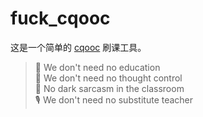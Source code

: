 # fuck_cqooc

这是一个简单的 [cqooc](http://www.cqooc.com) 刷课工具。

> 🥁 We don't need no education  
> 🎹 We don't need no thought control  
> 🎸 No dark sarcasm in the classroom  
> 🎙️ We don't need no substitute teacher  